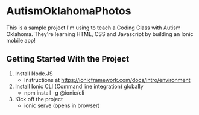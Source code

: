 # AutismOklahomaPhotos

This is a sample project I'm using to teach a Coding Class with Autism Oklahoma. They're learning HTML, CSS and Javascript by building an Ionic mobile app!

## Getting Started With the Project

1. Install Node.JS
   - Instructions at https://ionicframework.com/docs/intro/environment
2. Install Ionic CLI (Command line integration) globally
   - npm install -g @ionic/cli
3. Kick off the project
   - ionic serve (opens in browser)


